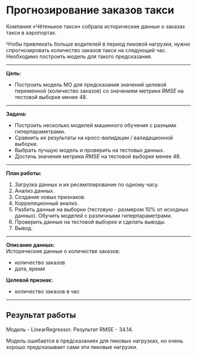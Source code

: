 #  Прогнозирование заказов такси

Компания «Чётенькое такси» собрала исторические данные о заказах такси в аэропортах. 

Чтобы привлекать больше водителей в период пиковой нагрузки, нужно спрогнозировать количество заказов такси на следующий час. Необходимо построить модель для такого предсказания.
______
**Цель:**
- Построить модель МО для предсказания значений целевой переменной (количество заказов) со значением метрики *RMSE* на тестовой выборке менее 48.
______
**Задача:**
- Построить несколько моделей машинного обучения с разными гиперпараметрами.
- Сравнить их результаты на кросс-валидации / валидационной выборке.
- Выбрать лучшую модель и проверить на тестовых данных.
- Достичь значения метрики *RMSE* на тестовой выборке менее 48.
______
**План работы:**
1. Загрузка данных и их ресемплирование по одному часу.
2. Анализ данных.
3. Создание новых признаков.
4. Корреляционный анализ.
5. Разбить данные на выборки (тестовую - размером 10% от исходных данных). Обучить  моделей с различными гиперпараметрами. 
6. Проверить данные на тестовой выборке и сделать выводы.
7. Вывод.
______
**Описание данных:**  
Исторические данные о количестве заказов:
- количество заказов
- дата, время

**Целевой признак:**
- количество заказов в час
______
## Результат работы

Модель - LinearRegressor. Результат RMSE - 34.14. 

Модель ошибается в предсказаниях для пиковых нагрузках, но очень хорошо предсказывает сами эти пиковые нагрузки.

